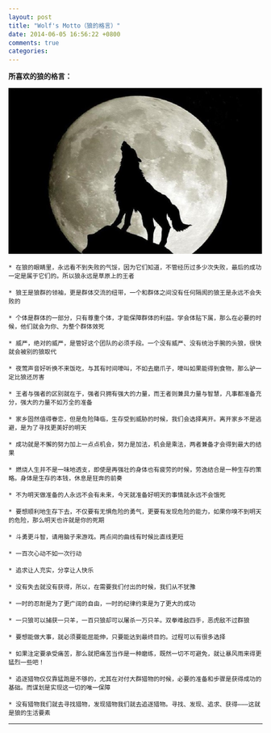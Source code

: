 ```yaml
---
layout: post
title: "Wolf's Motto（狼的格言）"
date: 2014-06-05 16:56:22 +0800
comments: true
categories: 
---
```


**所喜欢的狼的格言：**

![狼的格言](/images/motto/wolf.jpg)

	* 在狼的眼睛里，永远看不到失败的气馁，因为它们知道，不管经历过多少次失败，最后的成功一定是属于它们的。所以狼永远是草原上的王者

	* 狼王是狼群的领袖，更是群体交流的纽带，一个和群体之间没有任何隔阂的狼王是永远不会失败的

	* 个体是群体的一部分，只有尊重个体，才能保障群体的利益。学会体贴下属，那么在必要的时候，他们就会为你、为整个群体效死

	* 威严，绝对的威严，是管好这个团队的必须手段。一个没有威严、没有统治手腕的头狼，很快就会被别的狼取代

	* 夜莺声音好听换不来饭吃，与其有时间嚎叫，不如去磨爪子，嚎叫如果能得到食物，那么驴一定比狼还厉害

	* 王者与强者的区别就在于，强者只拥有强大的力量，而王者则兼具力量与智慧，凡事都准备充分，强大的力量不如万全的准备

	* 家乡固然值得眷恋，但是危险降临，生存受到威胁的时候，我们会选择离开。离开家乡不是逃避，是为了寻找更美好的明天

	* 成功就是不懈的努力加上一点点机会，努力是加法，机会是乘法，两者兼备才会得到最大的结果

	* 燃烧人生并不是一味地透支，即使是再强壮的身体也有疲劳的时候，劳逸结合是一种生存的策略。身体是生存的本钱，休息是狂奔的前奏

	* 不为明天做准备的人永远不会有未来，今天就准备好明天的事情就永远不会饿死

	* 要想顺利地生存下去，不仅要有无惧危险的勇气，更要有发现危险的能力，如果你嗅不到明天的危险，那么明天也许就是你的死期

	* 斗勇更斗智，请用脑子来游戏。两点间的曲线有时候比直线更短

	* 一百次心动不如一次行动

	* 追求让人充实，分享让人快乐

	* 没有失去就没有获得，所以，在需要我们付出的时候，我们从不犹豫

	* 一时的忍耐是为了更广阔的自由，一时的纪律约束是为了更大的成功

	* 一只狼可以捕获一只羊，一百只狼却可以屠杀一万只羊。双拳难敌四手，恶虎敌不过群狼

	* 要想能做大事，就必须要能屈能伸，只要能达到最终目的。过程可以有很多选择

	* 如果注定要承受痛苦，那么就把痛苦当作是一种磨练，既然一切不可避免，就让暴风雨来得更猛烈一些吧！

	* 追逐猎物仅仅靠猛跑是不够的，尤其在对付大群猎物的时候，必要的准备和步骤是获得成功的基础。而谋划是实现这一切的唯一保障

	* 没有猎物我们就去寻找猎物，发现猎物我们就去追逐猎物。寻找、发现、追求、获得———这就是狼的生活要素

 
---------


